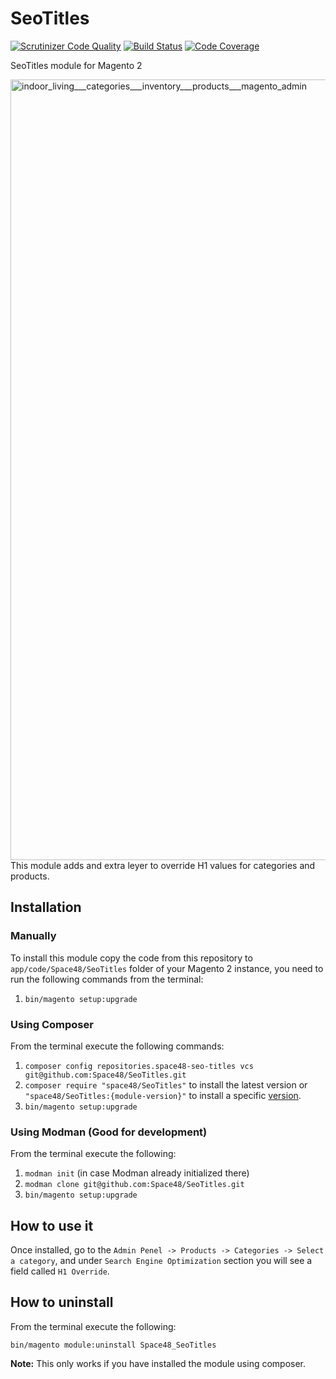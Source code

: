# SeoTitles
[![Scrutinizer Code Quality](https://scrutinizer-ci.com/g/Space48/SeoTitles/badges/quality-score.png?b=master&s=f13485e424f50da6599321152195ef4d60e4a456)](https://scrutinizer-ci.com/g/Space48/SeoTitles/?branch=master)
[![Build Status](https://scrutinizer-ci.com/g/Space48/SeoTitles/badges/build.png?b=master&s=48100e53b59c43fb14b14de8039d728546f5ee6d)](https://scrutinizer-ci.com/g/Space48/SeoTitles/build-status/master)
[![Code Coverage](https://scrutinizer-ci.com/g/Space48/SeoTitles/badges/coverage.png?b=master&s=ad73aed196c7f8fbf95cf7a1d8da28f33a8a3f58)](https://scrutinizer-ci.com/g/Space48/SeoTitles/?branch=master)

SeoTitles module for Magento 2

<img width="1249" alt="indoor_living___categories___inventory___products___magento_admin" src="https://cloud.githubusercontent.com/assets/1080386/25120747/37ce3e1a-2417-11e7-9835-a748f7fb5165.png">
This module adds and extra leyer to override H1 values for categories and products.

## Installation

### Manually 

To install this module copy the code from this repository to `app/code/Space48/SeoTitles` folder of your Magento 2 instance,  you need to run the following commands from the terminal:
 
1. `bin/magento setup:upgrade`

### Using Composer

From the terminal execute the following commands:

1. `composer config repositories.space48-seo-titles vcs git@github.com:Space48/SeoTitles.git`
2. `composer require "space48/SeoTitles"` to install the latest version or `"space48/SeoTitles:{module-version}"` to install a specific [version](https://github.com/Space48/seotitles/releases).
3. `bin/magento setup:upgrade`

### Using Modman (Good for development)

From the terminal execute the following:

1. `modman init` (in case Modman already initialized there)
2. `modman clone git@github.com:Space48/SeoTitles.git`
3. `bin/magento setup:upgrade`

## How to use it
Once installed, go to the `Admin Penel -> Products -> Categories -> Select a category`, 
and under `Search Engine Optimization` section you will see a field called `H1 Override`.


## How to uninstall

From the terminal execute the following:

`bin/magento module:uninstall Space48_SeoTitles`

**Note:** This only works if you have installed the module using composer.